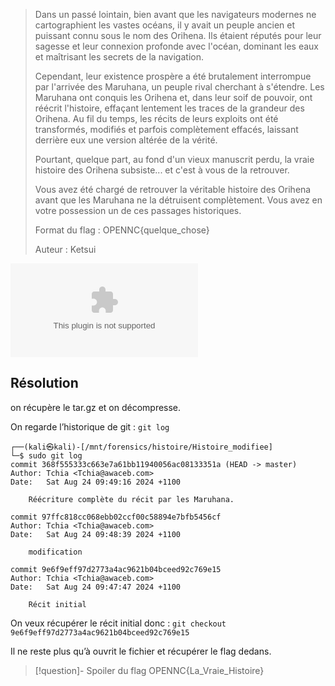 > Dans un passé lointain, bien avant que les navigateurs modernes ne cartographient les vastes océans, il y avait un peuple ancien et puissant connu sous le nom des Orihena. Ils étaient réputés pour leur sagesse et leur connexion profonde avec l'océan, dominant les eaux et maîtrisant les secrets de la navigation.
> 
> Cependant, leur existence prospère a été brutalement interrompue par l'arrivée des Maruhana, un peuple rival cherchant à s'étendre. Les Maruhana ont conquis les Orihena et, dans leur soif de pouvoir, ont réécrit l'histoire, effaçant lentement les traces de la grandeur des Orihena. Au fil du temps, les récits de leurs exploits ont été transformés, modifiés et parfois complètement effacés, laissant derrière eux une version altérée de la vérité.
> 
> Pourtant, quelque part, au fond d'un vieux manuscrit perdu, la vraie histoire des Orihena subsiste... et c'est à vous de la retrouver.
> 
> Vous avez été chargé de retrouver la véritable histoire des Orihena avant que les Maruhana ne la détruisent complètement. Vous avez en votre possession un de ces passages historiques.
> 
> Format du flag : OPENNC{quelque_chose}
> 
> Auteur : Ketsui


![Histoire_modifiee.tar](../../../../attachements/Histoire_modifiee.tar.gz)


## Résolution

on récupère le tar.gz et on décompresse.

On regarde l’historique de git : `git log`
```
┌──(kali㉿kali)-[/mnt/forensics/histoire/Histoire_modifiee]
└─$ sudo git log 
commit 368f555333c663e7a61bb11940056ac08133351a (HEAD -> master)
Author: Tchia <Tchia@awaceb.com>
Date:   Sat Aug 24 09:49:16 2024 +1100

    Réécriture complète du récit par les Maruhana.

commit 97ffc818cc068ebb02ccf00c58894e7bfb5456cf
Author: Tchia <Tchia@awaceb.com>
Date:   Sat Aug 24 09:48:39 2024 +1100

    modification

commit 9e6f9eff97d2773a4ac9621b04bceed92c769e15
Author: Tchia <Tchia@awaceb.com>
Date:   Sat Aug 24 09:47:47 2024 +1100

    Récit initial
```

On veux récupérer le récit initial donc : `git checkout 9e6f9eff97d2773a4ac9621b04bceed92c769e15`

Il ne reste plus qu’à ouvrit le fichier et récupérer le flag dedans.

>[!question]- Spoiler du flag
> OPENNC{La_Vraie_Histoire}

